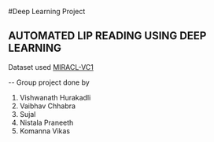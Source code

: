 #Deep Learning Project
## AUTOMATED LIP READING USING DEEP LEARNING

Dataset used [MIRACL-VC1](https://www.kaggle.com/datasets/apoorvwatsky/miraclvc1)

-- Group project done by
1. Vishwanath Hurakadli
2. Vaibhav Chhabra
3. Sujal
4. Nistala Praneeth
5. Komanna Vikas
